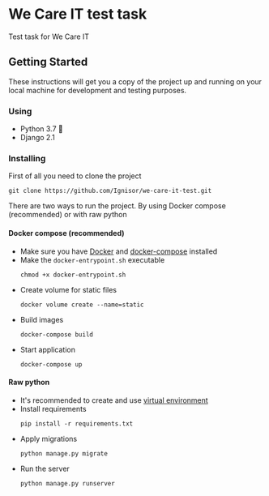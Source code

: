 # We Care IT test task

Test task for We Care IT

## Getting Started

These instructions will get you a copy of the project up and running on your local machine for development and testing purposes.

### Using

- Python 3.7 :snake:
- Django 2.1

### Installing

First of all you need to clone the project
```
git clone https://github.com/Ignisor/we-care-it-test.git
```

There are two ways to run the project. By using Docker compose (recommended) or with raw python

#### Docker compose (recommended)

- Make sure you have [Docker](https://www.docker.com/) and [docker-compose](https://docs.docker.com/compose/) installed
- Make the `docker-entrypoint.sh` executable
    ```
    chmod +x docker-entrypoint.sh
    ```
- Create volume for static files
    ```
    docker volume create --name=static
    ```
- Build images
    ```
    docker-compose build
    ```
- Start application
    ```
    docker-compose up
    ```

#### Raw python

- It's recommended to create and use [virtual environment](https://docs.python.org/3/library/venv.html)
- Install requirements
    ```
    pip install -r requirements.txt
    ```
- Apply migrations
    ```
    python manage.py migrate
    ```
- Run the server
    ```
    python manage.py runserver
    ```
